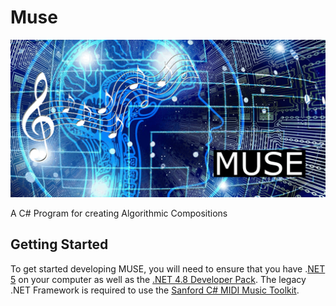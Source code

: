 # Muse
![MUSE Banner](https://github.com/cerkit/Muse/blob/main/muse-banner.png)

A C# Program for creating Algorithmic Compositions

## Getting Started

To get started developing MUSE, you will need to ensure that you have .[NET 5](https://dotnet.microsoft.com/download/dotnet/5.0) on your computer as well as the [.NET 4.8 Developer Pack](https://dotnet.microsoft.com/download/dotnet-framework/net48). The legacy .NET Framework is required to use the [Sanford C# MIDI Music Toolkit](https://www.codeproject.com/Articles/6228/C-MIDI-Toolkit).
